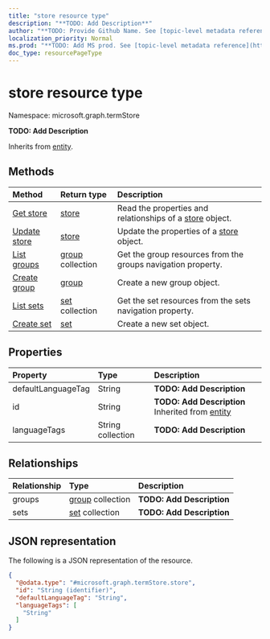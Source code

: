 ```yaml
---
title: "store resource type"
description: "**TODO: Add Description**"
author: "**TODO: Provide Github Name. See [topic-level metadata reference](https://msgo.azurewebsites.net/add/document/guidelines/metadata.html#topic-level-metadata)**"
localization_priority: Normal
ms.prod: "**TODO: Add MS prod. See [topic-level metadata reference](https://msgo.azurewebsites.net/add/document/guidelines/metadata.html#topic-level-metadata)**"
doc_type: resourcePageType
---
```


# store resource type

Namespace: microsoft.graph.termStore



**TODO: Add Description**


Inherits from [entity](../resources/entity.md).

## Methods
|Method|Return type|Description|
|:---|:---|:---|
|[Get store](../api/termstore-store-get.md)|[store](../resources/termstore-store.md)|Read the properties and relationships of a [store](../resources/termstore-store.md) object.|
|[Update store](../api/termstore-store-update.md)|[store](../resources/termstore-store.md)|Update the properties of a [store](../resources/termstore-store.md) object.|
|[List groups](../api/termstore-store-list-groups.md)|[group](../resources/termstore-group.md) collection|Get the group resources from the groups navigation property.|
|[Create group](../api/termstore-store-post-groups.md)|[group](../resources/termstore-group.md)|Create a new group object.|
|[List sets](../api/termstore-store-list-sets.md)|[set](../resources/termstore-set.md) collection|Get the set resources from the sets navigation property.|
|[Create set](../api/termstore-store-post-sets.md)|[set](../resources/termstore-set.md)|Create a new set object.|

## Properties
|Property|Type|Description|
|:---|:---|:---|
|defaultLanguageTag|String|**TODO: Add Description**|
|id|String|**TODO: Add Description** Inherited from [entity](../resources/termstore-entity.md)|
|languageTags|String collection|**TODO: Add Description**|

## Relationships
|Relationship|Type|Description|
|:---|:---|:---|
|groups|[group](../resources/termstore-group.md) collection|**TODO: Add Description**|
|sets|[set](../resources/termstore-set.md) collection|**TODO: Add Description**|

## JSON representation
The following is a JSON representation of the resource.
<!-- {
  "blockType": "resource",
  "keyProperty": "id",
  "@odata.type": "microsoft.graph.termStore.store",
  "baseType": "microsoft.graph.entity",
  "openType": false
}
-->
``` json
{
  "@odata.type": "#microsoft.graph.termStore.store",
  "id": "String (identifier)",
  "defaultLanguageTag": "String",
  "languageTags": [
    "String"
  ]
}
```

